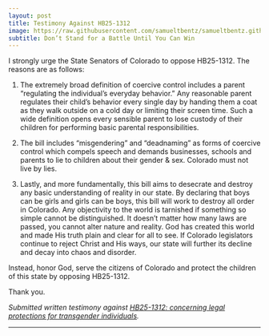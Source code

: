 ```yaml
---
layout: post
title: Testimony Against HB25-1312
image: https://raw.githubusercontent.com/samueltbentz/samueltbentz.github.io/master/images/capitol.jpeg
subtitle: Don’t Stand for a Battle Until You Can Win
---
```


I strongly urge the State Senators of Colorado to oppose HB25-1312. The reasons are as follows:

1. The extremely broad definition of coercive control includes a parent “regulating the individual’s everyday behavior.” Any reasonable parent regulates their child’s behavior every single day by handing them a coat as they walk outside on a cold day or limiting their screen time. Such a wide definition opens every sensible parent to lose custody of their children for performing basic parental responsibilities.

2. The bill includes “misgendering” and “deadnaming” as forms of coercive control which compels speech and demands businesses, schools and parents to lie to children about their gender & sex. Colorado must not live by lies.

3. Lastly, and more fundamentally, this bill aims to desecrate and destroy any basic understanding of reality in our state. By declaring that boys can be girls and girls can be boys, this bill will work to destroy all order in Colorado. Any objectivity to the world is tarnished if something so simple cannot be distinguished. It doesn’t matter how many laws are passed, you cannot alter nature and reality. God has created this world and made His truth plain and clear for all to see. If Colorado legislators continue to reject Christ and His ways, our state will further its decline and decay into chaos and disorder.

Instead, honor God, serve the citizens of Colorado and protect the children of this state by opposing HB25-1312.

Thank you.

*Submitted written testimony against [HB25-1312: concerning legal protections for transgender individuals](https://leg.colorado.gov/bills/hb25-1312).*
***
